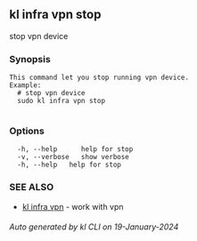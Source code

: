 ## kl infra vpn stop

stop vpn device

### Synopsis

```
This command let you stop running vpn device.
Example:
  # stop vpn device
  sudo kl infra vpn stop
	
```

### Options

```
  -h, --help      help for stop
  -v, --verbose   show verbose
  -h, --help   help for stop
```

### SEE ALSO

* [kl infra vpn](kl_infra_vpn.md)  - work with vpn

###### Auto generated by kl CLI on 19-January-2024
